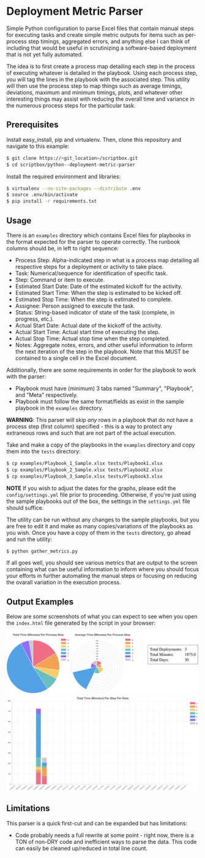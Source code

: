 # Deployment Metric Parser

Simple Python configuration to parse Excel files that contain manual steps for executing tasks and
create simple metric outputs for items such as per-process step timings, aggregated errors, and
anything else I can think of including that would be useful in scrutinizing a software-based
deployment that is not yet fully automated.

The idea is to first create a process map detailing each step in the process of executing whatever
is detailed in the playbook. Using each process step, you will tag the lines in the playbook with
the associated step. This utility will then use the process step to map things such as average
timings, deviations, maximum and minimum timings, plots, and whatever other interesting things
may assist with reducing the overall time and variance in the numerous process steps for the
particular task.

## Prerequisites

Install easy_install, pip and virtualenv. Then, clone this repository and navigate to this example:

```bash
$ git clone https://<git_location>/scriptbox.git
$ cd scriptbox/python--deployment-metric-parser
```

Install the required environment and libraries:

```bash
$ virtualenv --no-site-packages --distribute .env
$ source .env/bin/activate
$ pip install -r requirements.txt
```

## Usage

There is an `examples` directory which contains Excel files for playbooks in the format expected
for the parser to operate correctly. The runbook columns should be, in left to right sequence:

* Process Step: Alpha-indicated step in what is a process map detailing all respective steps
for a deployment or activity to take place.
* Task: Numerical/sequence for identification of specific task.
* Step: Command or item to execute.
* Estimated Start Date: Date of the estimated kickoff for the activity.
* Estimated Start Time: When the step is estimated to be kicked off.
* Estimated Stop Time: When the step is estimated to complete.
* Assignee: Person assigned to execute the task.
* Status: String-based indicator of state of the task (complete, in progress, etc.).
* Actual Start Date: Actual date of the kickoff of the activity.
* Actual Start Time: Actual start time of executing the step.
* Actual Stop Time: Actual stop time when the step completed.
* Notes: Aggregate notes, errors, and other useful information to inform the next iteration of
the step in the playbook. Note that this MUST be contained to a single cell in the Excel document.

Additionally, there are some requirements in order for the playbook to work with the parser:

* Playbook must have (minimum) 3 tabs named "Summary", "Playbook", and "Meta" respectively.
* Playbook must follow the same format/fields as exist in the sample playbook in the `examples`
directory.

**WARNING**: This parser will skip *any* rows in a playbook that do not have a process step (first
column) specified - this is a way to protect any extraneous rows and such that are not part of the
actual execution.

Take and make a copy of the playbooks in the `examples` directory and copy them into the `tests`
directory:

```bash
$ cp examples/Playbook_1_Sample.xlsx tests/Playbook1.xlsx
$ cp examples/Playbook_2_Sample.xlsx tests/Playbook2.xlsx
$ cp examples/Playbook_3_Sample.xlsx tests/Playbook3.xlsx
```

**NOTE** If you wish to adjust the dates for the graphs, please edit the `config/settings.yml` file
prior to proceeding. Otherwise, if you're just using the sample playbooks out of the box, the settings
in the `settings.yml` file should suffice.

The utility can be run without any changes to the sample playbooks, but you are free to edit it and
make as many copies/variations of the playbooks as you wish. Once you have a copy of them in the
`tests` directory, go ahead and run the utility:

```bash
$ python gather_metrics.py
```

If all goes well, you should see various metrics that are output to the screen containing what can
be useful information to inform where you should focus your efforts in further automating the manual
steps or focusing on reducing the ovarall variation in the execution process.

## Output Examples

Below are some screenshots of what you can expect to see when you open the `index.html` file generated
by the script in your browser:

![Graphs 1](img/graphs_1.png "Graphs 1")
![Graphs 2](img/graphs_2.png "Graphs 2")

## Limitations

This parser is a quick first-cut and can be expanded but has limitations:

* Code probably needs a full rewrite at some point - right now, there is a TON of non-DRY code and
inefficient ways to parse the data. This code can easily be cleaned up/reduced in total line count.
